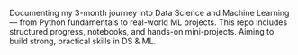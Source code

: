 Documenting my 3-month journey into Data Science and Machine Learning — from Python fundamentals to real-world ML projects. This repo includes structured progress, notebooks, and hands-on mini-projects. Aiming to build strong, practical skills in DS & ML.
